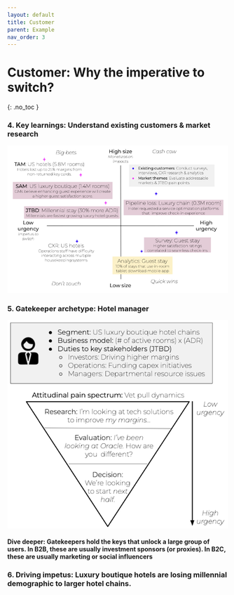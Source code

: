 ```yaml
---
layout: default
title: Customer
parent: Example
nav_order: 3
---
```


# **Customer:** Why the imperative to switch?
{: .no_toc }

### **4. Key learnings:** Understand existing customers & market research
![](/assets/images/key-learnings.jpg)

### **5. Gatekeeper archetype:** Hotel manager
![](/assets/images/gatekeeper.jpg)

#### **Dive deeper:** Gatekeepers hold the keys that unlock a large group of users. In B2B, these are usually investment sponsors (or proxies). In B2C, these are usually marketing or social influencers

### **6. Driving impetus:** Luxury boutique hotels are losing millennial demographic to larger hotel chains.
